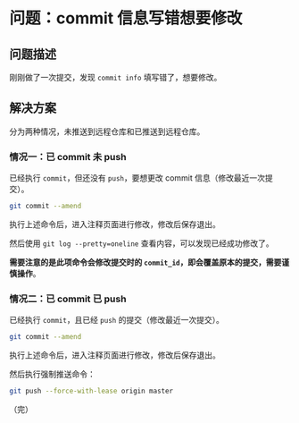 # 问题：commit 信息写错想要修改

## 问题描述

刚刚做了一次提交，发现 `commit info` 填写错了，想要修改。

## 解决方案

分为两种情况，未推送到远程仓库和已推送到远程仓库。

### 情况一：已 commit 未 push

已经执行 `commit`，但还没有 `push`，要想更改 commit 信息（修改最近一次提交）。

```bash
git commit --amend
```

执行上述命令后，进入注释页面进行修改，修改后保存退出。

然后使用 `git log --pretty=oneline` 查看内容，可以发现已经成功修改了。

**需要注意的是此项命令会修改提交时的 `commit_id`，即会覆盖原本的提交，需要谨慎操作**。

### 情况二：已 commit 已 push

已经执行 `commit`，且已经 `push` 的提交（修改最近一次提交）。

```bash
git commit --amend
```

执行上述命令后，进入注释页面进行修改，修改后保存退出。

然后执行强制推送命令：

```bash
git push --force-with-lease origin master
```

（完）
